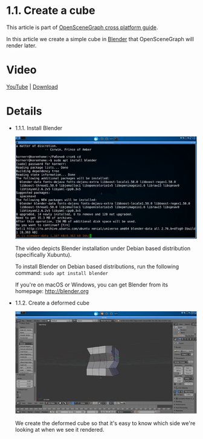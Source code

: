 1.1. Create a cube
==================

This article is part of [OpenSceneGraph cross platform guide](..).

In this article we create a simple cube in [Blender](http://blender.org) that
OpenSceneGraph will render later.

Video
=====

[YouTube](https://youtu.be/A2AvLLgJq18) | [Download](video.mp4)

Details
=======

* 1.1.1. Install Blender

  ![Screenshot](readme_files/1.1.1.install_blender.png)

  The video depicts Blender installation under Debian based distribution
  (specifically Xubuntu).

  To install Blender on Debian based distributions, run the following command:
  `sudo apt install blender`

  If you're on macOS or Windows, you can get Blender from its homepage: http://blender.org

* 1.1.2. Create a deformed cube

  ![Screenshot](readme_files/1.1.2.create_deformed_cube.png)

  We create the deformed cube so that it's easy to know which side we're looking
  at when we see it rendered.
